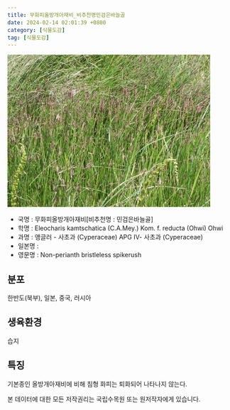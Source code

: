 ```yaml
---
title: 무화피올방개아재비_비추천명민검은바늘골
date: 2024-02-14 02:01:39 +0800
category: [식물도감]
tag: [식물도감]
---
```




![무화피올방개아재비[비추천명 : 민검은바늘골]](/assets/img/fileUpload/plants/basic/Cyperaceae/Eleocharis/5753/5753_1_th2.JPG)
- 국명 : 무화피올방개아재비[비추천명 : 민검은바늘골]
- 학명 : Eleocharis kamtschatica (C.A.Mey.) Kom. f. reducta (Ohwi) Ohwi
- 과명 : 앵글러 - 사초과 (Cyperaceae) APG Ⅳ- 사초과 (Cyperaceae)
- 일본명 : 
- 영문명 : Non-perianth bristleless spikerush


## 분포
한반도(북부), 일본, 중국, 러시아
## 생육환경
습지
## 특징
기본종인 올방개아재비에 비해 침형 화피는 퇴화되어 나타나지 않는다.






본 데이터에 대한 모든 저작권리는 국립수목원 또는 원저작자에게 있습니다.
